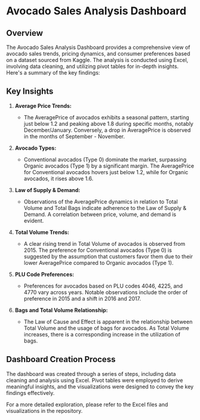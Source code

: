 # Avocado Sales Analysis Dashboard

## Overview

The Avocado Sales Analysis Dashboard provides a comprehensive view of avocado sales trends, pricing dynamics, and consumer preferences based on a dataset sourced from Kaggle. The analysis is conducted using Excel, involving data cleaning, and utilizing pivot tables for in-depth insights. Here's a summary of the key findings:

## Key Insights

1. **Average Price Trends:**
   - The AveragePrice of avocados exhibits a seasonal pattern, starting just below 1.2 and peaking above 1.8 during specific months, notably December/January. Conversely, a drop in AveragePrice is observed in the months of September - November.

2. **Avocado Types:**
   - Conventional avocados (Type 0) dominate the market, surpassing Organic avocados (Type 1) by a significant margin. The AveragePrice for Conventional avocados hovers just below 1.2, while for Organic avocados, it rises above 1.6.

3. **Law of Supply & Demand:**
   - Observations of the AveragePrice dynamics in relation to Total Volume and Total Bags indicate adherence to the Law of Supply & Demand. A correlation between price, volume, and demand is evident.

4. **Total Volume Trends:**
   - A clear rising trend in Total Volume of avocados is observed from 2015. The preference for Conventional avocados (Type 0) is suggested by the assumption that customers favor them due to their lower AveragePrice compared to Organic avocados (Type 1).

5. **PLU Code Preferences:**
   - Preferences for avocados based on PLU codes 4046, 4225, and 4770 vary across years. Notable observations include the order of preference in 2015 and a shift in 2016 and 2017.

6. **Bags and Total Volume Relationship:**
   - The Law of Cause and Effect is apparent in the relationship between Total Volume and the usage of bags for avocados. As Total Volume increases, there is a corresponding increase in the utilization of bags.

## Dashboard Creation Process

The dashboard was created through a series of steps, including data cleaning and analysis using Excel. Pivot tables were employed to derive meaningful insights, and the visualizations were designed to convey the key findings effectively.

For a more detailed exploration, please refer to the Excel files and visualizations in the repository.
